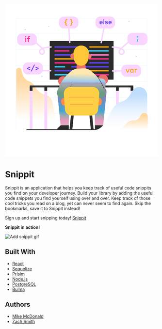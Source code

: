 ![snippit logo](src/assets/marginalia-programming.png)

# Snippit

Snippit is an application that helps you keep track of useful code snippits you find on your developer journey. Build your library by adding the useful code snippets you find yourself using over and over. Keep track of those cool tricks you read on a blog, yet can never seem to find again. Skip the bookmarks, save it to Snippit instead!

Sign up and start snipping today! [Snippit](https://www.snippitgood.com/signup)

**Snippit in action!**

![Add snippit gif](https://media.giphy.com/media/mkP6iUusZAvSdOnAtp/giphy.gif)

## Built With

- [React](https://html.spec.whatwg.org)
- [Sequelize](https://sequelize.org)
- [Prisim](https://prismjs.com/)
- [Node.js](https://nodejs.org/en/)
- [PostgreSQL](https://www.postgresql.org/)
- [Bulma](https://bulma.io/)

## Authors

- [Mike McDonald](https://github.com/wizardoutofwater)
- [Zach Smith](https://github.com/SmitharyZach)
